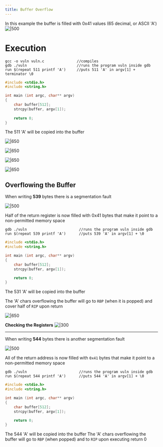 ```yaml
---
title: Buffer Overflow
---
```

In this example the buffer is filled with 0x41 values (65 decimal,  or ASCII 'A')
![|500](notes/Uni%20Content/Software%20Security/Images/Pasted%20image%2020230315193531.png)

# Execution

```
gcc -o vuln vuln.c               //compiles
gdb ./vuln                       //runs the program vuln inside gdb
run $(repeat 511 printf 'A')     //puts 511 'A' in argv[1] + terminator \0
```
```C
#include <stdio.h>
#include <string.h>

int main (int argc, char** argv)
{
	char buffer[512];
	strcpy(buffer, argv[1]);
	
	return 0;
}
```

The 511 'A' will be copied into the buffer

![|650](notes/Uni%20Content/Software%20Security/Images/Pasted%20image%2020230315195239.png)

![|650](notes/Uni%20Content/Software%20Security/Images/Pasted%20image%2020230315195412.png)

![|650](notes/Uni%20Content/Software%20Security/Images/Pasted%20image%2020230315195502.png)

![|650](notes/Uni%20Content/Software%20Security/Images/Pasted%20image%2020230315195714.png)

## Overflowing the Buffer

When writing **539** bytes there is a segmentation fault

![|500](notes/Uni%20Content/Software%20Security/Images/Pasted%20image%2020230315195826.png)

Half of the return register is now filled with 0x41 bytes that make it point to a non-permitted memory space

```
gdb ./vuln                        //runs the program vuln inside gdb
run $(repeat 539 printf 'A')      //puts 539 'A' in argv[1] + \0
```
```C
#include <stdio.h>
#include <string.h>

int main (int argc, char** argv)
{
	char buffer[512];
	strcpy(buffer, argv[1]);

	return 0;
}
```

The 531 'A' will be copied into the buffer

The 'A' chars overflowing the buffer will go to `RBP` (when it is popped) and cover half of `RIP` upon return

![|650](notes/Uni%20Content/Software%20Security/Images/Pasted%20image%2020230315201027.png)

**Checking the Registers**
![|300](notes/Uni%20Content/Software%20Security/Images/Pasted%20image%2020230315201156.png)

---

When writing **544** bytes there is another segmentation fault

![|500](notes/Uni%20Content/Software%20Security/Images/Pasted%20image%2020230315202315.png)

All of the return address is now filled with `0x41` bytes that make it point to a non-permitted memory space

```
gdb ./vuln                        //runs the program vuln inside gdb
run $(repeat 544 printf 'A')      //puts 544 'A' in argv[1] + \0
```
```C
#include <stdio.h>
#include <string.h>

int main (int argc, char** argv)
{
	char buffer[512];
	strcpy(buffer, argv[1]);

	return 0;
}
```

The 544 'A' will be copied into the buffer
The 'A' chars overflowing the buffer will go to `RBP` (when popped) and to `RIP` upon executing return 0